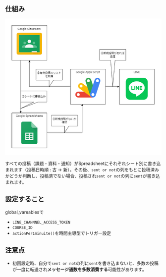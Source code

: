 # 

## 仕組み

![フローチャート](image/Diagram.png)

すべての投稿（課題・資料・通知）がSpreadsheetにそれぞれシート別に書き込まれます（投稿日時順 : 古 → 新）。その後、`sent or not`の列をもとに投稿済みかどうか判断し、投稿済でない場合、投稿され`sent or not`の列に`sent`が書き込まれます。

## 設定すること

global_vareablesで
- `LINE_CHANNNEL_ACCESS_TOKEN`
- `COURSE_ID`
- `actionPer1minuite()`を時間主導型でトリガー設定

## 注意点

- 初回設定時、自分で`sent or not`の列に`sent`を書き込まないと、多数の投稿が一度に転送され**メッセージ通数を多数消費する**可能性があります。

